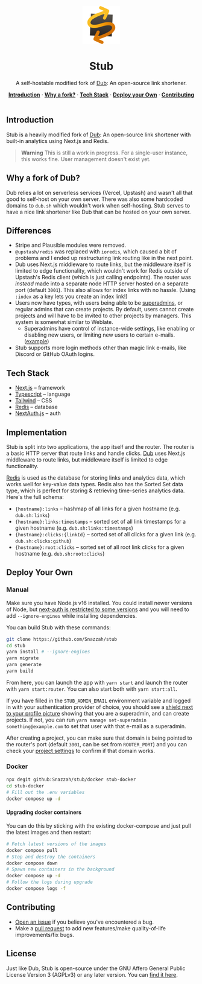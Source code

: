 <div align="center">
  <img src="/public/static/logo.svg" alt="logo" height=100 />

  # Stub

  A self-hostable modified fork of [Dub](https://github.com/steven-tey/dub): An open-source link shortener.

</div>

<div align="center">
  <a href="#introduction"><strong>Introduction</strong></a> ·
  <a href="#why-a-fork-of-dub"><strong>Why a fork?</strong></a> ·
  <a href="#tech-stack"><strong>Tech Stack</strong></a> ·
  <a href="#deploy-your-own"><strong>Deploy your Own</strong></a> ·
  <a href="#contributing"><strong>Contributing</strong></a>
</div>
<br/>

## Introduction

Stub is a heavily modified fork of [Dub](https://github.com/steven-tey/dub): An open-source link shortener with built-in analytics using Next.js and Redis.
> **Warning** This is still a work in progress. For a single-user instance, this works fine. User management doesn't exist yet.

## Why a fork of Dub?
Dub relies a lot on serverless services (Vercel, Upstash) and wasn't all that good to self-host on your own server. There was also some hardcoded domains to `dub.sh` which wouldn't work when self-hosting. Stub serves to have a nice link shortener like Dub that can be hosted on your own server.

## Differences
- Stripe and Plausible modules were removed.
- `@upstash/redis` was replaced with `ioredis`, which caused a bit of problems and I ended up restructuring link routing like in the next point.
- Dub uses Next.js middleware to route links, but the middleware itself is limited to edge functionality, which wouldn't work for Redis outside of Upstash's Redis client (which is just calling endpoints). The router was *instead* made into a separate node HTTP server hosted on a separate port (default `3001`). This also allows for index links with no hassle. (Using `:index` as a key lets you create an index link!)
- Users now have types, with users being able to be [superadmins](https://get.snaz.in/4oXYvT9.png), or regular admins that can create projects. By default, users cannot create projects and will have to be invited to other projects by managers. This system is somewhat similar to Weblate.
  - Superadmins have control of instance-wide settings, like enabling or disabling new users, or limiting new users to certain e-mails. ([example](https://get.snaz.in/3wPaYvt.png))
- Stub supports more login methods other than magic link e-mails, like Discord or GitHub OAuth logins.

## Tech Stack

- [Next.js](https://nextjs.org/) – framework
- [Typescript](https://www.typescriptlang.org/) – language
- [Tailwind](https://tailwindcss.com/) – CSS
- [Redis](https://redis.io/) – database
- [NextAuth.js](https://next-auth.js.org/) – auth

## Implementation

Stub is split into two applications, the app itself and the router. The router is a basic HTTP server that route links and handle clicks. [Dub](https://github.com/steven-tey/dub) uses Next.js middleware to route links, but middleware itself is limited to edge functionality.

[Redis](https://redis.io/) is used as the database for storing links and analytics data, which works well for key-value data types. Redis also has the Sorted Set data type, which is perfect for storing & retrieving time-series analytics data. Here's the full schema:

- `{hostname}:links` – hashmap of all links for a given hostname (e.g. `dub.sh:links`)
- `{hostname}:links:timestamps` – sorted set of all link timestamps for a given hostname (e.g. `dub.sh:links:timestamps`)
- `{hostname}:clicks:{linkId}` – sorted set of all clicks for a given link (e.g. `dub.sh:clicks:github`)
- `{hostname}:root:clicks` – sorted set of all root link clicks for a given hostname (e.g. `dub.sh:root:clicks`)

## Deploy Your Own
### Manual
Make sure you have Node.js v16 installed. You could install newer versions of Node, but [next-auth is restricted to some versions](https://github.com/nextauthjs/next-auth/blob/ac5d8a9795be64f2c096751e388a7303f284e703/package.json#L43) and you will need to add `--ignore-engines` while installing dependencies.

You can build Stub with these commands:
```sh
git clone https://github.com/Snazzah/stub
cd stub
yarn install # --ignore-engines
yarn migrate
yarn generate
yarn build
```

From here, you can launch the app with `yarn start` and launch the router with `yarn start:router`. You can also start both with `yarn start:all`.

If you have filled in the `STUB_ADMIN_EMAIL` environment variable and logged in with your authentication provider of choice, you should see a [shield next to your profile picture](https://get.snaz.in/4oXYvT9.png) showing that you are a superadmin, and can create projects. If not, you can run `yarn manage set-superadmin something@example.com` to set that user with that e-mail as a superadmin.

After creating a project, you can make sure that domain is being pointed to the router's port (default `3001`, can be set from `ROUTER_PORT`) and you can check your [project settings](https://get.snaz.in/7bkV41c.png) to confirm if that domain works.

### Docker
```sh
npx degit github:Snazzah/stub/docker stub-docker
cd stub-docker
# Fill out the .env variables
docker compose up -d
```

#### Upgrading docker containers
You can do this by sticking with the existing docker-compose and just pull the latest images and then restart:
```sh
# Fetch latest versions of the images
docker compose pull
# Stop and destroy the containers
docker compose down
# Spawn new containers in the background
docker compose up -d
# Follow the logs during upgrade
docker compose logs -f
```
## Contributing

- [Open an issue](https://github.com/Snazzah/stub/issues) if you believe you've encountered a bug.
- Make a [pull request](https://github.com/Snazzah/stub/pull) to add new features/make quality-of-life improvements/fix bugs.

## License

Just like Dub, Stub is open-source under the GNU Affero General Public License Version 3 (AGPLv3) or any later version. You can [find it here](https://github.com/Snazzah/stub/blob/master/LICENSE.md).
